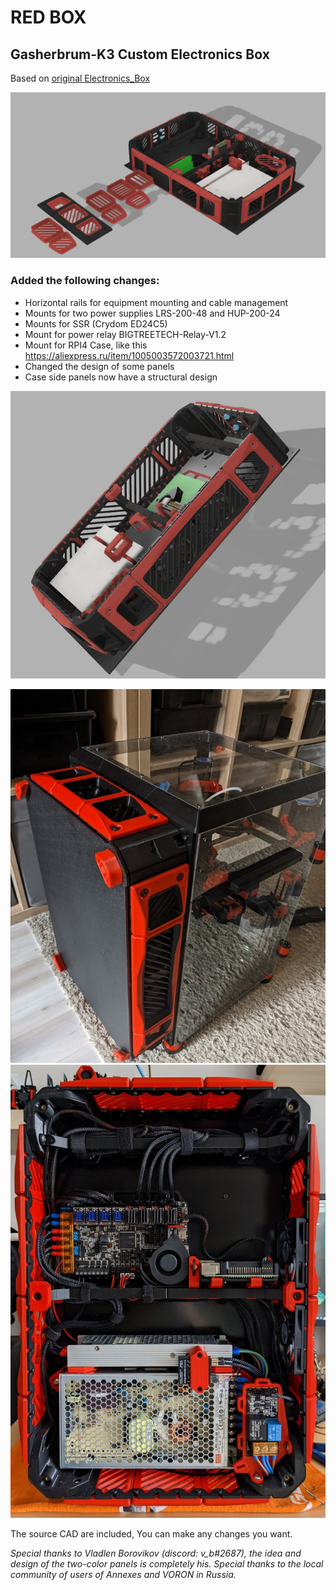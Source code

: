 # RED BOX 
## Gasherbrum-K3 Custom Electronics Box

Based on [original Electronics_Box ](https://https://github.com/Annex-Engineering/Gasherbrum-K3/tree/main/Release_1_1/STLs/Electronics_Box/) 

![picture](images/image01.png)

### Аdded the following changes:

- Horizontal rails for equipment mounting and cable management
- Mounts for two power supplies LRS-200-48 and HUP-200-24
- Mounts for SSR (Crydom ED24C5)
- Mount for power relay BIGTREETECH-Relay-V1.2
- Mount for RPI4 Case, like this https://aliexpress.ru/item/1005003572003721.html
- Changed the design of some panels
- Case side panels now have a structural design

![picture](images/image05.png)

![picture](images/photo01.jpg)
![picture](images/photo02.jpg)

The source CAD are included, You can make any changes you want.

_Special thanks to Vladlen Borovikov (discord: v_b#2687), the idea and design of the two-color panels is completely his. Special thanks to the local community of users of Annexes and VORON in Russia._